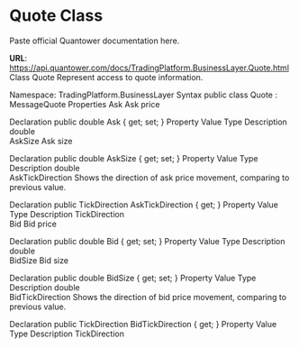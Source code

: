 # Quote Class

Paste official Quantower documentation here.

**URL**: https://api.quantower.com/docs/TradingPlatform.BusinessLayer.Quote.html
Class Quote
Represent access to quote information.

Namespace: TradingPlatform.BusinessLayer
Syntax
public class Quote : MessageQuote
Properties
Ask
Ask price

Declaration
public double Ask { get; set; }
Property Value
Type	Description
double	
AskSize
Ask size

Declaration
public double AskSize { get; set; }
Property Value
Type	Description
double	
AskTickDirection
Shows the direction of ask price movement, comparing to previous value.

Declaration
public TickDirection AskTickDirection { get; }
Property Value
Type	Description
TickDirection	
Bid
Bid price

Declaration
public double Bid { get; set; }
Property Value
Type	Description
double	
BidSize
Bid size

Declaration
public double BidSize { get; set; }
Property Value
Type	Description
double	
BidTickDirection
Shows the direction of bid price movement, comparing to previous value.

Declaration
public TickDirection BidTickDirection { get; }
Property Value
Type	Description
TickDirection	
